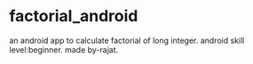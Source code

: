 # factorial_android
an android app to calculate factorial of long integer.
android skill level:beginner.
made by-rajat.